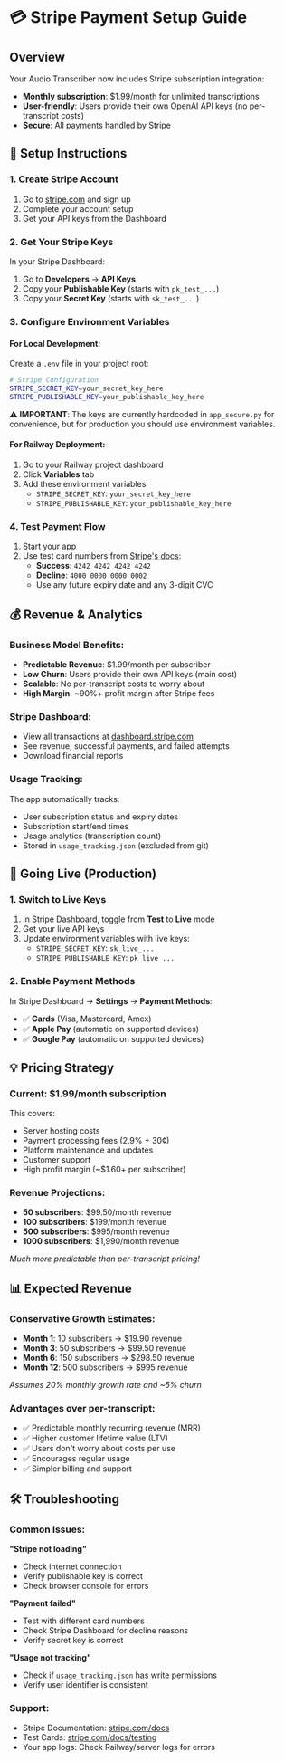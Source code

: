 # 💳 Stripe Payment Setup Guide

## Overview
Your Audio Transcriber now includes Stripe subscription integration:
- **Monthly subscription**: $1.99/month for unlimited transcriptions
- **User-friendly**: Users provide their own OpenAI API keys (no per-transcript costs)
- **Secure**: All payments handled by Stripe

## 🔧 Setup Instructions

### 1. Create Stripe Account
1. Go to [stripe.com](https://stripe.com) and sign up
2. Complete your account setup
3. Get your API keys from the Dashboard

### 2. Get Your Stripe Keys
In your Stripe Dashboard:
1. Go to **Developers** → **API Keys**
2. Copy your **Publishable Key** (starts with `pk_test_...`)
3. Copy your **Secret Key** (starts with `sk_test_...`)

### 3. Configure Environment Variables

#### For Local Development:
Create a `.env` file in your project root:
```bash
# Stripe Configuration
STRIPE_SECRET_KEY=your_secret_key_here
STRIPE_PUBLISHABLE_KEY=your_publishable_key_here
```

**⚠️ IMPORTANT**: The keys are currently hardcoded in `app_secure.py` for convenience, but for production you should use environment variables.

#### For Railway Deployment:
1. Go to your Railway project dashboard
2. Click **Variables** tab
3. Add these environment variables:
   - `STRIPE_SECRET_KEY`: `your_secret_key_here`
   - `STRIPE_PUBLISHABLE_KEY`: `your_publishable_key_here`

### 4. Test Payment Flow
1. Start your app
2. Use test card numbers from [Stripe's docs](https://stripe.com/docs/testing#cards):
   - **Success**: `4242 4242 4242 4242`
   - **Decline**: `4000 0000 0000 0002`
   - Use any future expiry date and any 3-digit CVC

## 💰 Revenue & Analytics

### Business Model Benefits:
- **Predictable Revenue**: $1.99/month per subscriber
- **Low Churn**: Users provide their own API keys (main cost)
- **Scalable**: No per-transcript costs to worry about
- **High Margin**: ~90%+ profit margin after Stripe fees

### Stripe Dashboard:
- View all transactions at [dashboard.stripe.com](https://dashboard.stripe.com)
- See revenue, successful payments, and failed attempts
- Download financial reports

### Usage Tracking:
The app automatically tracks:
- User subscription status and expiry dates
- Subscription start/end times
- Usage analytics (transcription count)
- Stored in `usage_tracking.json` (excluded from git)

## 🚀 Going Live (Production)

### 1. Switch to Live Keys
1. In Stripe Dashboard, toggle from **Test** to **Live** mode
2. Get your live API keys
3. Update environment variables with live keys:
   - `STRIPE_SECRET_KEY`: `sk_live_...`
   - `STRIPE_PUBLISHABLE_KEY`: `pk_live_...`

### 2. Enable Payment Methods
In Stripe Dashboard → **Settings** → **Payment Methods**:
- ✅ **Cards** (Visa, Mastercard, Amex)
- ✅ **Apple Pay** (automatic on supported devices)  
- ✅ **Google Pay** (automatic on supported devices)

## 💡 Pricing Strategy

### Current: $1.99/month subscription
This covers:
- Server hosting costs
- Payment processing fees (2.9% + 30¢)
- Platform maintenance and updates
- Customer support
- High profit margin (~$1.60+ per subscriber)

### Revenue Projections:
- **50 subscribers**: $99.50/month revenue
- **100 subscribers**: $199/month revenue  
- **500 subscribers**: $995/month revenue
- **1000 subscribers**: $1,990/month revenue

*Much more predictable than per-transcript pricing!*

## 📊 Expected Revenue

### Conservative Growth Estimates:
- **Month 1**: 10 subscribers → $19.90 revenue
- **Month 3**: 50 subscribers → $99.50 revenue  
- **Month 6**: 150 subscribers → $298.50 revenue
- **Month 12**: 500 subscribers → $995 revenue

*Assumes 20% monthly growth rate and ~5% churn*

### Advantages over per-transcript:
- ✅ Predictable monthly recurring revenue (MRR)
- ✅ Higher customer lifetime value (LTV)
- ✅ Users don't worry about costs per use
- ✅ Encourages regular usage
- ✅ Simpler billing and support

## 🛠️ Troubleshooting

### Common Issues:

**"Stripe not loading"**
- Check internet connection
- Verify publishable key is correct
- Check browser console for errors

**"Payment failed"**
- Test with different card numbers
- Check Stripe Dashboard for decline reasons
- Verify secret key is correct

**"Usage not tracking"**
- Check if `usage_tracking.json` has write permissions
- Verify user identifier is consistent

### Support:
- Stripe Documentation: [stripe.com/docs](https://stripe.com/docs)
- Test Cards: [stripe.com/docs/testing](https://stripe.com/docs/testing)
- Your app logs: Check Railway/server logs for errors 